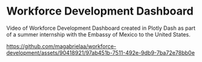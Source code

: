 # Workforce Development Dashboard

Video of Workforce Development Dashboard created in Plotly Dash as part of a summer internship with the Embassy of Mexico to the United States.

https://github.com/magabrielaa/workforce-development/assets/90418921/97ab451b-7511-492e-9db9-7ba72e78bb0e
